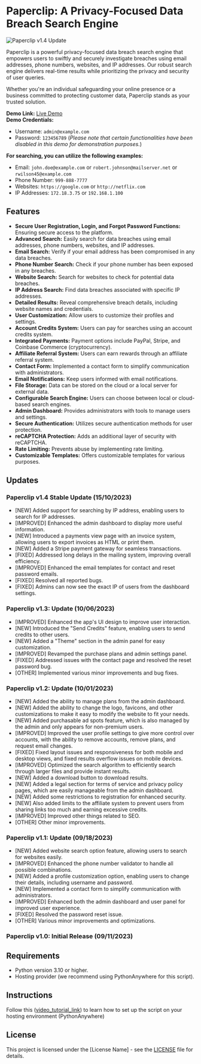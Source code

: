 # Paperclip: A Privacy-Focused Data Breach Search Engine

![Paperclip v1.4 Update](https://cdn.discordapp.com/attachments/551050418541821992/1166059048328769659/1.4.png?ex=65491c1d&is=6536a71d&hm=ce965ba3920c67489b53d66724daa0b446fbd8604cd91fef479c4fab5f1c8292&)

Paperclip is a powerful privacy-focused data breach search engine that empowers users to swiftly and securely investigate breaches using email addresses, phone numbers, websites, and IP addresses. Our robust search engine delivers real-time results while prioritizing the privacy and security of user queries.

Whether you're an individual safeguarding your online presence or a business committed to protecting customer data, Paperclip stands as your trusted solution.

**Demo Link:** [Live Demo](https://paperclip.pythonanywhere.com)  
**Demo Credentials:**
- Username: `admin@example.com`
- Password: `123456789`
(*Please note that certain functionalities have been disabled in this demo for demonstration purposes.*)

**For searching, you can utilize the following examples:**
- Email: `john.doe@example.com` or `robert.johnson@mailserver.net` or `rwilson45@example.com`
- Phone Number: `999-888-7777`
- Websites: `https://google.com` or `http://netflix.com`
- IP Addresses: `172.18.3.75` or `192.168.1.100`

## Features

- **Secure User Registration, Login, and Forgot Password Functions:** Ensuring secure access to the platform.
- **Advanced Search:** Easily search for data breaches using email addresses, phone numbers, websites, and IP addresses.
- **Email Search:** Verify if your email address has been compromised in any data breaches.
- **Phone Number Search:** Check if your phone number has been exposed in any breaches.
- **Website Search:** Search for websites to check for potential data breaches.
- **IP Address Search:** Find data breaches associated with specific IP addresses.
- **Detailed Results:** Reveal comprehensive breach details, including website names and credentials.
- **User Customization:** Allow users to customize their profiles and settings.
- **Account Credits System:** Users can pay for searches using an account credits system.
- **Integrated Payments:** Payment options include PayPal, Stripe, and Coinbase Commerce (cryptocurrency).
- **Affiliate Referral System:** Users can earn rewards through an affiliate referral system.
- **Contact Form:** Implemented a contact form to simplify communication with administrators.
- **Email Notifications:** Keep users informed with email notifications.
- **File Storage:** Data can be stored on the cloud or a local server for external data.
- **Configurable Search Engine:** Users can choose between local or cloud-based search engines.
- **Admin Dashboard:** Provides administrators with tools to manage users and settings.
- **Secure Authentication:** Utilizes secure authentication methods for user protection.
- **reCAPTCHA Protection:** Adds an additional layer of security with reCAPTCHA.
- **Rate Limiting:** Prevents abuse by implementing rate limiting.
- **Customizable Templates:** Offers customizable templates for various purposes.

## Updates

### Paperclip v1.4 Stable Update (15/10/2023)

- [NEW] Added support for searching by IP address, enabling users to search for IP addresses.
- [IMPROVED] Enhanced the admin dashboard to display more useful information.
- [NEW] Introduced a payments view page with an invoice system, allowing users to export invoices as HTML or print them.
- [NEW] Added a Stripe payment gateway for seamless transactions.
- [FIXED] Addressed long delays in the mailing system, improving overall efficiency.
- [IMPROVED] Enhanced the email templates for contact and reset password emails.
- [FIXED] Resolved all reported bugs.
- [FIXED] Admins can now see the exact IP of users from the dashboard settings.

### Paperclip v1.3: Update (10/06/2023)

- [IMPROVED] Enhanced the app's UI design to improve user interaction.
- [NEW] Introduced the "Send Credits" feature, enabling users to send credits to other users.
- [NEW] Added a "Theme" section in the admin panel for easy customization.
- [IMPROVED] Revamped the purchase plans and admin settings panel.
- [FIXED] Addressed issues with the contact page and resolved the reset password bug.
- [OTHER] Implemented various minor improvements and bug fixes.

### Paperclip v1.2: Update (10/01/2023)

- [NEW] Added the ability to manage plans from the admin dashboard.
- [NEW] Added the ability to change the logo, favicons, and other customizations to make it easy to modify the website to fit your needs.
- [NEW] Added purchasable ad spots feature, which is also managed by the admin and only appears for non-premium users.
- [IMPROVED] Improved the user profile settings to give more control over accounts, with the ability to remove accounts, remove plans, and request email changes.
- [FIXED] Fixed layout issues and responsiveness for both mobile and desktop views, and fixed results overflow issues on mobile devices.
- [IMPROVED] Optimized the search algorithm to efficiently search through larger files and provide instant results.
- [NEW] Added a download button to download results.
- [NEW] Added a legal section for terms of service and privacy policy pages, which are easily manageable from the admin dashboard.
- [NEW] Added some restrictions to registration for enhanced security.
- [NEW] Also added limits to the affiliate system to prevent users from sharing links too much and earning excessive credits.
- [IMPROVED] Improved other things related to SEO.
- [OTHER] Other minor improvements.

### Paperclip v1.1: Update (09/18/2023)

- [NEW] Added website search option feature, allowing users to search for websites easily.
- [IMPROVED] Enhanced the phone number validator to handle all possible combinations.
- [NEW] Added a profile customization option, enabling users to change their details, including username and password.
- [NEW] Implemented a contact form to simplify communication with administrators.
- [IMPROVED] Enhanced both the admin dashboard and user panel for improved user experience.
- [FIXED] Resolved the password reset issue.
- [OTHER] Various minor improvements and optimizations.

### Paperclip v1.0: Initial Release (09/11/2023)

## Requirements

- Python version 3.10 or higher.
- Hosting provider (we recommend using PythonAnywhere for this script).

## Instructions

Follow this ([video_tutorial_link](https://studio.youtube.com/video/x5ejapnsskQ/edit)) to learn how to set up the script on your hosting environment (PythonAnywhere)

## License

This project is licensed under the [License Name] - see the [LICENSE](LICENSE) file for details.
